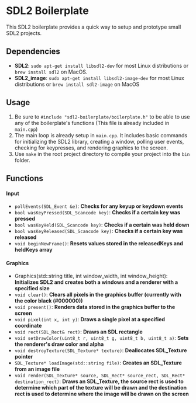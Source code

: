 # SDL2 Boilerplate
This SDL2 boilerplate provides a quick way to setup and prototype small SDL2 projects.

## Dependencies
- **SDL2**: `sudo apt-get install libsdl2-dev` for most Linux distributions or `brew install sdl2` on MacOS.
- **SDL2_image**: `sudo apt-get install libsdl2-image-dev` for most Linux distributions or `brew install sdl2-image` on MacOS

## Usage
1. Be sure to `#include "sdl2-boilerplate/boilerplate.h"` to be able to use any of the boilerplate's functions (This file is already included in `main.cpp`)
2. The main loop is already setup in `main.cpp`.  It includes basic commands for initializing the SDL2 library, creating a window, polling user events, checking for keypresses, and rendering graphics to the screen.
3. Use `make` in the root project directory to compile your project into the `bin` folder.

## Functions
#### Input
- `pollEvents(SDL_Event &e)`: **Checks for any keyup or keydown events**
- `bool wasKeyPressed(SDL_Scancode key)`: **Checks if a certain key was pressed**
- `bool wasKeyHeld(SDL_Scancode key)`: **Checks if a certain was held down**
- `bool wasKeyReleased(SDL_Scancode key)`: **Checks if a certain key was released**
- `void beginNewFrame()`: **Resets values stored in the releasedKeys and heldKeys array**

#### Graphics
- Graphics(std::string title, int window_width, int window_height): **Initializes SDL2 and creates both a windows and a renderer with a specified size**
- `void clear()`: **Clears all pixels in the graphics buffer (currently with the color black (#000000))**
- `void present()`: **Renders data stored in the graphics buffer to the screen**
- `void pixel(int x, int y)`: **Draws a single pixel at a specified coordinate**
- `void rect(SDL_Rect& rect)`: **Draws an SDL rectangle**
- `void setDrawColor(uint8_t r, uint8_t g, uint8_t b, uint8_t a)`: **Sets the renderer's draw color and alpha**
- `void destroyTexture(SDL_Texture* texture)`: **Deallocates SDL_Texture pointer**
- `SDL_Texture* loadImage(std::string file)`: **Creates an SDL_Texture from an image file**
- `void render(SDL_Texture* source, SDL_Rect* source_rect, SDL_Rect* destination_rect)`: **Draws an SDL_Texture, the source rect is used to determine which part of the texture will be drawn and the destination rect is used to determine where the image will be drawn on the screen**
